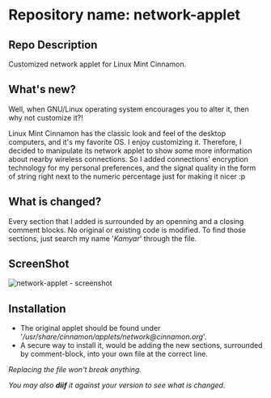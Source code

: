 # Repository name: network-applet

## Repo Description
Customized network applet for Linux Mint Cinnamon.

## What's new?
Well, when GNU/Linux operating system encourages you to alter it, then why not customize it?!

Linux Mint Cinnamon has the classic look and feel of the desktop computers, and it's my favorite OS. I enjoy customizing it. Therefore, I decided to manipulate its network applet to show some more information about nearby wireless connections. So I added connections' encryption technology for my personal preferences, and the signal quality in the form of string right next to the numeric percentage just for making it nicer :p

## What is changed?
Every section that I added is surrounded by an openning and a closing comment blocks. No original or existing code is modified. To find those sections, just search my name '_Kamyar_' through the file.

## ScreenShot
![network-applet - screenshot](https://user-images.githubusercontent.com/29518086/29812593-b2a6409e-8cd9-11e7-8a8b-6af7b4c70efa.png "network-applet - screenshot")

## Installation
* The original applet should be found under '_/usr/share/cinnamon/applets/network@cinnamon.org_'.
* A secure way to install it, would be adding the new sections, surrounded by comment-block, into your own file at the correct line.

_Replacing the file won't break anything._

_You may also __diif__ it against your version to see what is changed._
